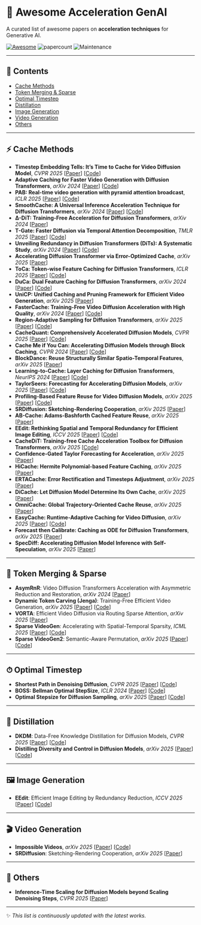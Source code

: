 # 🚀 Awesome Acceleration GenAI  
A curated list of awesome papers on **acceleration techniques** for Generative AI.  

[![Awesome](https://cdn.rawgit.com/sindresorhus/awesome/d7305f38d29fed78fa85652e3a63e154dd8e8829/media/badge.svg)](https://github.com/sindresorhus/awesome)
![papercount](https://img.shields.io/badge/paper_count-70+-pink)
![Maintenance](https://img.shields.io/badge/maintained%3F-yes-green.svg)

---

## 📑 Contents
- [Cache Methods](#-cache-methods)
- [Token Merging & Sparse](#-token-merging--sparse)
- [Optimal Timestep](#-optimal-timestep)
- [Distillation](#-distillation)
- [Image Generation](#-image-generation)
- [Video Generation](#-video-generation)
- [Others](#-others)

---

## ⚡ Cache Methods

- **Timestep Embedding Tells: It’s Time to Cache for Video Diffusion Model**, *CVPR 2025* [[Paper](https://arxiv.org/pdf/2411.19108)] [[Code](https://liewfeng.github.io/TeaCache/)]  
- **Adaptive Caching for Faster Video Generation with Diffusion Transformers**, *arXiv 2024* [[Paper](https://arxiv.org/pdf/2411.02397)] [[Code](https://adacache-dit.github.io/)]  
- **PAB: Real-time video generation with pyramid attention broadcast**, *ICLR 2025* [[Paper](https://arxiv.org/pdf/2408.12588)] [[Code](https://github.com/NUS-HPC-AI-Lab/VideoSys)]  
- **SmoothCache: A Universal Inference Acceleration Technique for Diffusion Transformers**, *arXiv 2024* [[Paper](https://arxiv.org/pdf/2411.10510)] [[Code](https://github.com/Roblox/SmoothCache)]  
- **Δ-DiT: Training-Free Acceleration for Diffusion Transformers**, *arXiv 2024* [[Paper](https://arxiv.org/pdf/2406.01125)]  
- **T-Gate: Faster Diffusion via Temporal Attention Decomposition**, *TMLR 2025* [[Paper](https://arxiv.org/abs/2404.02747)] [[Code](https://github.com/HaozheLiu-ST/T-GATE)]  
- **Unveiling Redundancy in Diffusion Transformers (DiTs): A Systematic Study**, *arXiv 2024* [[Paper](https://arxiv.org/abs/2411.13588)] [[Code](https://github.com/xdit-project/DiTCacheAnalysis)]  
- **Accelerating Diffusion Transformer via Error-Optimized Cache**, *arXiv 2025* [[Paper](https://arxiv.org/pdf/2501.19243)]  
- **ToCa: Token-wise Feature Caching for Diffusion Transformers**, *ICLR 2025* [[Paper](https://arxiv.org/abs/2410.05317)] [[Code](https://github.com/Shenyi-Z/ToCa)]  
- **DuCa: Dual Feature Caching for Diffusion Transformers**, *arXiv 2024* [[Paper](https://arxiv.org/abs/2412.18911)] [[Code](https://github.com/Shenyi-Z/DuCa)]  
- **UniCP: Unified Caching and Pruning Framework for Efficient Video Generation**, *arXiv 2025* [[Paper](https://arxiv.org/pdf/2502.04393)]  
- **FasterCache: Training-Free Video Diffusion Acceleration with High Quality**, *arXiv 2024* [[Paper](https://arxiv.org/pdf/2410.19355)] [[Code](https://vchitect.github.io/FasterCache/)]  
- **Region-Adaptive Sampling for Diffusion Transformers**, *arXiv 2025* [[Paper](https://arxiv.org/pdf/2502.10389)] [[Code](https://microsoft.github.io/RAS/)]  
- **CacheQuant: Comprehensively Accelerated Diffusion Models**, *CVPR 2025* [[Paper](https://arxiv.org/pdf/2503.01323v1)] [[Code](https://github.com/BienLuky/CacheQuant)]  
- **Cache Me if You Can: Accelerating Diffusion Models through Block Caching**, *CVPR 2024* [[Paper](https://openaccess.thecvf.com/content/CVPR2024/papers/Wimbauer_Cache_Me_if_You_Can_Accelerating_Diffusion_Models_through_Block_CVPR_2024_paper.pdf)] [[Code](https://fwmb.github.io/blockcaching/#)]  
- **BlockDance: Reuse Structurally Similar Spatio-Temporal Features**, *arXiv 2025* [[Paper](https://arxiv.org/pdf/2503.15927)]  
- **Learning-to-Cache: Layer Caching for Diffusion Transformers**, *NeurIPS 2024* [[Paper](https://arxiv.org/pdf/2406.01733)] [[Code](https://github.com/horseee/learning-to-cache)]  
- **TaylorSeers: Forecasting for Accelerating Diffusion Models**, *arXiv 2025* [[Paper](https://arxiv.org/pdf/2503.06923)] [[Code](https://github.com/Shenyi-Z/TaylorSeer)]  
- **Profiling-Based Feature Reuse for Video Diffusion Models**, *arXiv 2025* [[Paper](https://arxiv.org/pdf/2504.03140)] [[Code](https://github.com/GeekGuru123/ProfilingDiT/tree/main)]  
- **SRDiffusion: Sketching-Rendering Cooperation**, *arXiv 2025* [[Paper](https://arxiv.org/pdf/2505.19151)]  
- **AB-Cache: Adams-Bashforth Cached Feature Reuse**, *arXiv 2025* [[Paper](https://arxiv.org/pdf/2504.10540)]  
- **EEdit: Rethinking Spatial and Temporal Redundancy for Efficient Image Editing**, *ICCV 2025* [[Paper](https://arxiv.org/pdf/2503.10270)] [[Code](https://github.com/yuriYanZeXuan/EEdit?tab=readme-ov-file)]  
- **CacheDiT: Training-free Cache Acceleration Toolbox for Diffusion Transformers**, *arXiv 2025* [[Code](https://github.com/vipshop/cache-dit?tab=readme-ov-file)]  
- **Confidence-Gated Taylor Forecasting for Acceleration**, *arXiv 2025* [[Paper](https://arxiv.org/pdf/2508.02240)]  
- **HiCache: Hermite Polynomial-based Feature Caching**, *arXiv 2025* [[Paper](https://arxiv.org/pdf/2508.16984)]  
- **ERTACache: Error Rectification and Timesteps Adjustment**, *arXiv 2025* [[Paper](https://arxiv.org/pdf/2508.21091)]  
- **DiCache: Let Diffusion Model Determine Its Own Cache**, *arXiv 2025* [[Paper](https://www.arxiv.org/abs/2508.17356)]  
- **OmniCache: Global Trajectory-Oriented Cache Reuse**, *arXiv 2025* [[Paper](https://www.arxiv.org/pdf/2508.16212)]  
- **EasyCache: Runtime-Adaptive Caching for Video Diffusion**, *arXiv 2025* [[Paper](https://arxiv.org/pdf/2507.02860)] [[Code](https://github.com/H-EmbodVis/EasyCache)]  
- **Forecast then Calibrate: Caching as ODE for Diffusion Transformers**, *arXiv 2025* [[Paper](https://arxiv.org/pdf/2508.16211)]
- **SpecDiff: Accelerating Diffusion Model Inference with Self-Speculation**, *arXiv 2025* [[Paper](https://arxiv.org/pdf/2509.13848)]  

---

## 🔀 Token Merging & Sparse

- **AsymRnR**: Video Diffusion Transformers Acceleration with Asymmetric Reduction and Restoration, *arXiv 2024* [[Paper](https://arxiv.org/abs/2412.11706)]  
- **Dynamic Token Carving (Jenga)**: Training-Free Efficient Video Generation, *arXiv 2025* [[Paper](https://arxiv.org/pdf/2505.16864)] [[Code](https://github.com/dvlab-research/Jenga)]  
- **VORTA**: Efficient Video Diffusion via Routing Sparse Attention, *arXiv 2025* [[Paper](https://arxiv.org/pdf/2505.18809)]  
- **Sparse VideoGen**: Accelerating with Spatial-Temporal Sparsity, *ICML 2025* [[Paper](https://arxiv.org/pdf/2502.01776)] [[Code](https://github.com/svg-project/Sparse-VideoGen)]  
- **Sparse VideoGen2**: Semantic-Aware Permutation, *arXiv 2025* [[Paper](https://arxiv.org/pdf/2505.18875)] [[Code](https://github.com/svg-project/Sparse-VideoGen)]  

---

## ⏱ Optimal Timestep

- **Shortest Path in Denoising Diffusion**, *CVPR 2025* [[Paper](https://arxiv.org/pdf/2503.03265)] [[Code](https://github.com/UnicomAI/ShortDF)]  
- **BOSS: Bellman Optimal StepSize**, *ICLR 2024* [[Paper](https://arxiv.org/pdf/2312.16414)] [[Code](https://github.com/nguyenngocbaocmt02/BOSS)]  
- **Optimal Stepsize for Diffusion Sampling**, *arXiv 2025* [[Paper](https://arxiv.org/pdf/2503.21774v1)] [[Code](https://github.com/bebebe666/OptimalSteps)]  

---

## 🎯 Distillation

- **DKDM**: Data-Free Knowledge Distillation for Diffusion Models, *CVPR 2025* [[Paper](https://arxiv.org/pdf/2409.03550)] [[Code](https://github.com/qianlong0502/DKDM)]  
- **Distilling Diversity and Control in Diffusion Models**, *arXiv 2025* [[Paper](https://arxiv.org/pdf/2503.10637)] [[Code](https://distillation.baulab.info/)]  

---

## 🖼 Image Generation

- **EEdit**: Efficient Image Editing by Redundancy Reduction, *ICCV 2025* [[Paper](https://arxiv.org/pdf/2503.10270)] [[Code](https://github.com/yuriYanZeXuan/EEdit)]  

---

## 🎬 Video Generation

- **Impossible Videos**, *arXiv 2025* [[Paper](https://arxiv.org/pdf/2503.14378)] [[Code](https://github.com/showlab/Impossible-Videos)]  
- **SRDiffusion**: Sketching-Rendering Cooperation, *arXiv 2025* [[Paper](https://arxiv.org/pdf/2505.19151)]  

---

## 📌 Others

- **Inference-Time Scaling for Diffusion Models beyond Scaling Denoising Steps**, *CVPR 2025* [[Paper](https://arxiv.org/pdf/2501.09732)]  

---

✨ *This list is continuously updated with the latest works.*  
